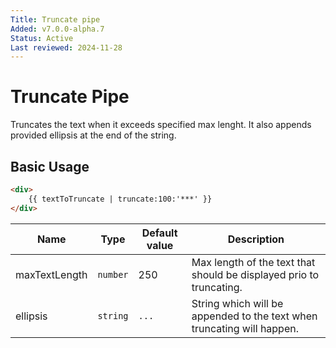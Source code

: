 ```yaml
---
Title: Truncate pipe
Added: v7.0.0-alpha.7
Status: Active
Last reviewed: 2024-11-28
---
```


# Truncate Pipe

Truncates the text when it exceeds specified max lenght. It also appends provided ellipsis at the end of the string.

## Basic Usage

<!-- {% raw %} -->

```HTML
<div>
    {{ textToTruncate | truncate:100:'***' }}
</div>
```

<!-- {% endraw %} -->

| Name   | Type   | Default value | Description                                     |
|--------|--------|---------------|-------------------------------------------------|
| maxTextLength | `number` | 250 | Max length of the text that should be displayed prio to truncating. |
| ellipsis | `string` | `...` | String which will be appended to the text when truncating will happen. |
